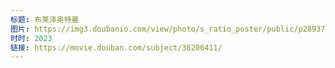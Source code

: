 ```yaml
---
标题: 布莱泽奥特曼
图片: https://img3.doubanio.com/view/photo/s_ratio_poster/public/p2893796463.jpg
时时: 2023
链接: https://movie.douban.com/subject/36200411/
---
```

